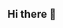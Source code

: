 ## Hi there 👋

<!--
**SamanthaB91/SamanthaB91** is a ✨ _special_ ✨ repository because its `README.md` (this file) appears on your GitHub profile.

Here are some ideas to get you started:

- 👩 I'm a stay at home mom.
- 💻 I’m currently working on starting a new career in technology.
- 📚 I’m currently learning Information Technology through course careers.
- 🎥 I enjoy watching different genre shows and movies in my spare time.
- 👂 I'm all ears for any advice or help on my new career journey.
- ✨ Fun fact: I worked 2 years at Walt Disney World and did four different jobs. 
-->
